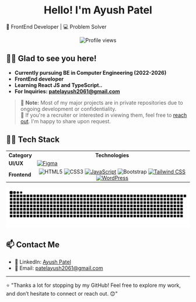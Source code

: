 <h1 align="center">Hello! I'm Ayush Patel</h1>

🚀 FrontEnd Developer | 💻 Problem Solver 

<p align="center">
  <img src="https://komarev.com/ghpvc/?username=ayushpatel070&style=flat-square&color=blue" alt="Profile views"/>
</p>

## 👋🏻 Glad to see you here!

<p>
  <ul>
    <li><strong>Currently pursuing BE in Computer Engineering (2022-2026)</strong></li>
    <li><strong>FrontEnd developer</strong></li>
    <li><strong>Learning React JS and TypeScript..</strong></li>
    <li><strong>For Inquiries: <a href="mailto:patelayush2061@gmail.com">patelayush2061@gmail.com</a></strong></li>
  </ul>
</p>

> 🚨 **Note:** Most of my major projects are in private repositories due to ongoing development or confidentiality.  
> 📩 If you're a recruiter or interested in viewing them, feel free to [reach out](mailto:patelayush2061@gmail.com). I'm happy to share upon request.

## 👨‍💻 Tech Stack


<table>
  <tr>
    <th>Category</th>
    <th>Technologies</th>
  </tr>
  <tr>
    <td><strong>UI/UX</strong></td>
    <td align="">
      <a href="https://www.figma.com/"><img src="https://img.shields.io/badge/-Figma-000000?style=flat&logo=figma" alt="Figma"></a>
<!--       <a href="https://www.canva.com/"><img src="https://img.shields.io/badge/-Canva-000000?style=flat&logo=canva" alt="Canva"></a> -->
    </td>
  </tr>
  <tr>
    <td><strong>Frontend</strong></td>
    <td align="center">
      <a herf="https://developer.mozilla.org/en-US/docs/Glossary/HTML5"><img src="https://img.shields.io/badge/HTML5-E34F26?style=for-the-badge&logo=html5&logoColor=white" alt="HTML5"></a>
      <a herf="https://developer.mozilla.org/en-US/docs/Web/CSS"><img src="https://img.shields.io/badge/CSS3-1572B6?style=for-the-badge&logo=css3&logoColor=white" alt="CSS3"></a>
      <a href="https://developer.mozilla.org/en-US/docs/Web/JavaScript"><img src="https://img.shields.io/badge/-JavaScript-000000?style=flat&logo=javascript" alt="JavaScript"></a>
      <a herf="https://getbootstrap.com/"><img src="https://img.shields.io/badge/Bootstrap-563D7C?style=for-the-badge&logo=bootstrap&logoColor=white" alt="Bootstrap"></a>
      <a href="https://tailwindcss.com/"><img src="https://img.shields.io/badge/-Tailwind CSS-000000?style=flat&logo=tailwind-css" alt="Tailwind CSS"></a>
      <a href="#"><img src="https://img.shields.io/badge/-WordPress-000000?style=flat&logo=wordpress" alt="WordPress"></a>
    </td>
  </tr>
</table>

<div align="center">
  
![snake gif](https://github.com/ridh21/ridh21/blob/output/github-snake-dark.svg)

</div>

## 📫 Contact Me

- 💼 LinkedIn: [Ayush Patel](https://www.linkedin.com/in/ayush-patel-150316250/)
- 📧 Email: [patelayush2061@gmail.com](mailto:patelayush2061@@gmail.com)

</p>

---

⭐️ "Thanks a lot for stopping by my GitHub! Feel free to explore my work, and don’t hesitate to connect or reach out. 😊"




